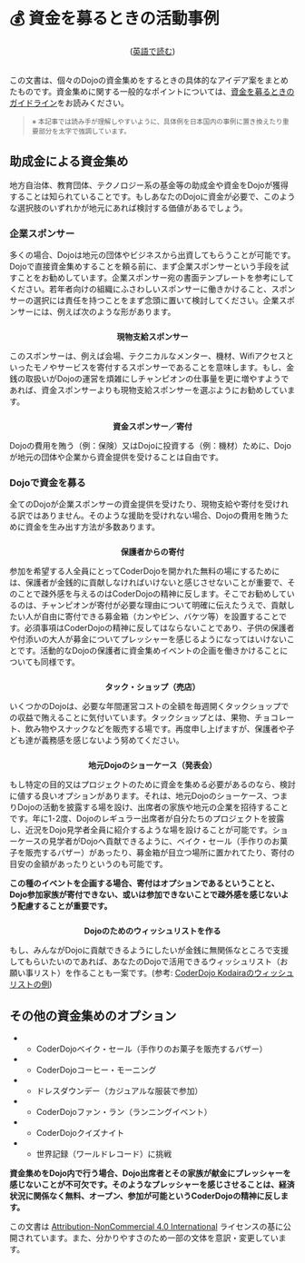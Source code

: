 # 💰 資金を募るときの活動事例
<center>(<a href="/docs/fundraising-methods_en">英語で読む</a>)</center>
<br/>

この文書は、個々のDojoの資金集めをするときの具体的なアイデア案をまとめたものです。資金集めに関する一般的なポイントについては、[資金を募るときのガイドライン](/docs/fundraising-guidelines)をお読みください。

<blockquote>
  <small>※
  本記事では読み手が理解しやすいように、具体例を日本国内の事例に置き換えたり重要部分を太字で強調しています。</small>
</blockquote>


## 助成金による資金集め

地方自治体、教育団体、テクノロジー系の基金等の助成金や資金をDojoが獲得することは知られていることです。もしあなたのDojoに資金が必要で、このような選択肢のいずれかが地元にあれば検討する価値があるでしょう。

### 企業スポンサー

多くの場合、Dojoは地元の団体やビジネスから出資してもらうことが可能です。Dojoで直接資金集めすることを頼る前に、まず企業スポンサーという手段を試すことをお勧めしています。企業スポンサー宛の書面テンプレートを参考にしてください。若年者向けの組織にふさわしいスポンサーに働きかけること、スポンサーの選択には責任を持つことをまず念頭に置いて検討してください。企業スポンサーには、例えば次のような形があります。

<center style="padding-top: 10px;"><b>現物支給スポンサー</b></center>

このスポンサーは、例えば会場、テクニカルなメンター、機材、Wifiアクセスといったモノやサービスを寄付するスポンサーであることを意味します。もし、金銭の取扱いがDojoの運営を煩雑にしチャンピオンの仕事量を更に増やすようであれば、資金スポンサーよりも現物支給スポンサーを選ぶようにお勧めしています。

<center style="padding-top: 10px;"><b>資金スポンサー／寄付</b></center>

Dojoの費用を賄う（例：保険）又はDojoに投資する（例：機材）ために、Dojoが地元の団体や企業から資金提供を受けることは自由です。
<br/>

### Dojoで資金を募る

全てのDojoが企業スポンサーの資金提供を受けたり、現物支給や寄付を受けれる訳ではありません。そのような援助を受けれない場合、Dojoの費用を賄うために資金を生み出す方法が多数あります。

<center style="padding-top: 10px;"><b>保護者からの寄付</b></center>

参加を希望する人全員にとってCoderDojoを開かれた無料の場にするためには、保護者が金銭的に貢献しなければいけないと感じさせないことが重要で、そのことで疎外感を与えるのはCoderDojoの精神に反します。そこでお勧めしているのは、チャンピオンが寄付が必要な理由について明確に伝えたうえで、貢献したい人が自由に寄付できる募金箱（カンやビン、バケツ等）を設置することです。必須事項はCoderDojoの精神に反してはならないことであり、子供の保護者や付添いの大人が募金についてプレッシャーを感じるようになってはいけないことです。活動的なDojoの保護者に資金集めイベントの企画を働きかけることについても同様です。

<center style="padding-top: 10px;"><b>タック・ショップ（売店）</b></center>

いくつかのDojoは、必要な年間運営コストの全額を毎週開くタックショップでの収益で賄えることに気付いています。タックショップとは、果物、チョコレート、飲み物やスナックなどを販売する場です。再度申し上げますが、保護者や子ども達が義務感を感じないよう努めてください。

<center style="padding-top: 10px;"><b>地元Dojoのショーケース（発表会）</b></center>

もし特定の目的又はプロジェクトのために資金を集める必要があるのなら、検討に値する良いオプションがあります。それは、地元Dojoのショーケース、つまりDojoの活動を披露する場を設け、出席者の家族や地元の企業を招待することです。年に1･2度、Dojoのレギュラー出席者が自分たちのプロジェクトを披露し、近況をDojo見学者全員に紹介するような場を設けることが可能です。ショーケースの見学者がDojoへ貢献できるように、ベイク・セール（手作りのお菓子を販売するバザー）があったり、募金箱が目立つ場所に置かれてたり、寄付の目安の金額があったりというのも可能です。

**この種のイベントを企画する場合、寄付はオプションであるということと、Dojo参加家族が寄付できない、或いは参加できないことで疎外感を感じないよう配慮することが重要です。**

<center style="padding-top: 10px;"><b>Dojoのためのウィッシュリストを作る</b></center>

もし、みんながDojoに貢献できるようにしたいが金銭に無関係なところで支援してもらいたいのであれば、あなたのDojoで活用できるウィッシュリスト（お願い事リスト）を作ることも一案です。(参考: [CoderDojo Kodairaのウィッシュリストの例](http://www.amazon.co.jp/registry/wishlist/NSKIK8D5B1EC)) 


## その他の資金集めのオプション

- - CoderDojoベイク・セール（手作りのお菓子を販売するバザー）
- - CoderDojoコーヒー・モーニング
- - ドレスダウンデー（カジュアルな服装で参加）
- - CoderDojoファン・ラン（ランニングイベント）
- - CoderDojoクイズナイト
- - 世界記録（ワールドレコード）に挑戦

**資金集めをDojo内で行う場合、Dojo出席者とその家族が献金にプレッシャーを感じないことが不可欠です。そのようなプレッシャーを感じさせることは、経済状況に関係なく無料、オープン、参加が可能というCoderDojoの精神に反します。**
<br>

この文書は [Attribution-NonCommercial 4.0 International](https://creativecommons.org/licenses/by-nc/4.0/deed.ja) ライセンスの基に公開されています。また、分かりやすさのため一部の文体を意訳・変更しています。


